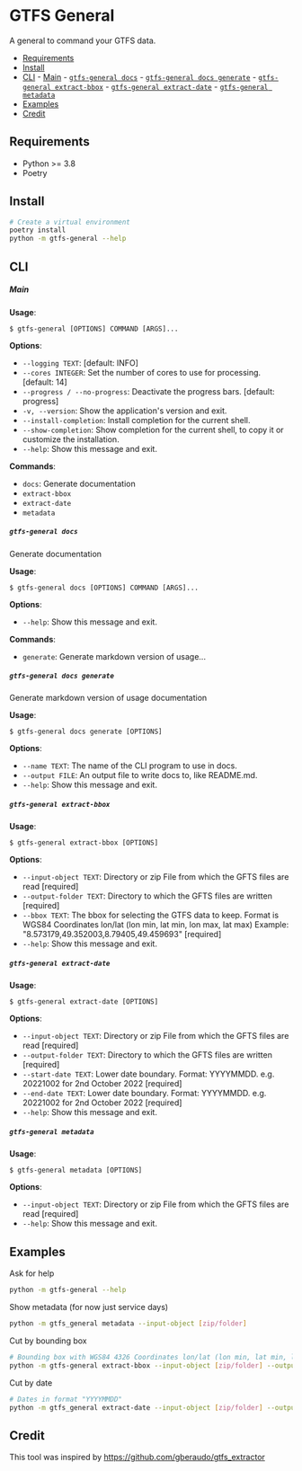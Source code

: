 # GTFS General
A general to command your GTFS data.

<!-- TOC depthFrom:1 depthTo:3 withLinks:1 updateOnSave:0 orderedList:0 -->
- [Requirements](#requirements)
- [Install](#install)
- [CLI](#cli)
      - [Main](#main)
      - [`gtfs-general docs`](#-gtfs-general-docs-)
      - [`gtfs-general docs generate`](#-gtfs-general-docs-generate-)
      - [`gtfs-general extract-bbox`](#-gtfs-general-extract-bbox-)
      - [`gtfs-general extract-date`](#-gtfs-general-extract-date-)
      - [`gtfs-general metadata`](#-gtfs-general-metadata-)
- [Examples](#examples)
- [Credit](#credit)
<!-- /TOC -->

## Requirements
- Python >= 3.8
- Poetry

## Install
```bash
# Create a virtual environment
poetry install
python -m gtfs-general --help
```

## CLI

##### Main

**Usage**:

```console
$ gtfs-general [OPTIONS] COMMAND [ARGS]...
```

**Options**:

* `--logging TEXT`: [default: INFO]
* `--cores INTEGER`: Set the number of cores to use for processing.  [default: 14]
* `--progress / --no-progress`: Deactivate the progress bars.  [default: progress]
* `-v, --version`: Show the application's version and exit.
* `--install-completion`: Install completion for the current shell.
* `--show-completion`: Show completion for the current shell, to copy it or customize the installation.
* `--help`: Show this message and exit.

**Commands**:

* `docs`: Generate documentation
* `extract-bbox`
* `extract-date`
* `metadata`

##### `gtfs-general docs`

Generate documentation

**Usage**:

```console
$ gtfs-general docs [OPTIONS] COMMAND [ARGS]...
```

**Options**:

* `--help`: Show this message and exit.

**Commands**:

* `generate`: Generate markdown version of usage...

##### `gtfs-general docs generate`

Generate markdown version of usage documentation

**Usage**:

```console
$ gtfs-general docs generate [OPTIONS]
```

**Options**:

* `--name TEXT`: The name of the CLI program to use in docs.
* `--output FILE`: An output file to write docs to, like README.md.
* `--help`: Show this message and exit.

##### `gtfs-general extract-bbox`

**Usage**:

```console
$ gtfs-general extract-bbox [OPTIONS]
```

**Options**:

* `--input-object TEXT`: Directory or zip File from which the GFTS files are read  [required]
* `--output-folder TEXT`: Directory to which the GFTS files are written  [required]
* `--bbox TEXT`: The bbox for selecting the GTFS data to keep. Format is WGS84 Coordinates lon/lat (lon min, lat min, lon max, lat max) Example: "8.573179,49.352003,8.79405,49.459693"  [required]
* `--help`: Show this message and exit.

##### `gtfs-general extract-date`

**Usage**:

```console
$ gtfs-general extract-date [OPTIONS]
```

**Options**:

* `--input-object TEXT`: Directory or zip File from which the GFTS files are read  [required]
* `--output-folder TEXT`: Directory to which the GFTS files are written  [required]
* `--start-date TEXT`: Lower date boundary. Format: YYYYMMDD. e.g. 20221002 for 2nd October 2022  [required]
* `--end-date TEXT`: Lower date boundary. Format: YYYYMMDD. e.g. 20221002 for 2nd October 2022  [required]
* `--help`: Show this message and exit.

##### `gtfs-general metadata`

**Usage**:

```console
$ gtfs-general metadata [OPTIONS]
```

**Options**:

* `--input-object TEXT`: Directory or zip File from which the GFTS files are read  [required]
* `--help`: Show this message and exit.

## Examples

Ask for help
```bash
python -m gtfs-general --help
```

Show metadata (for now just service days)
```bash
python -m gtfs_general metadata --input-object [zip/folder]
```

Cut by bounding box
```bash
# Bounding box with WGS84 4326 Coordinates lon/lat (lon min, lat min, lon max, lat max):
python -m gtfs-general extract-bbox --input-object [zip/folder] --output-folder output --bbox "8.573179,49.352031,8.794049,49.459693"
```

Cut by date
```bash
# Dates in format "YYYYMMDD"
python -m gtfs_general extract-date --input-object [zip/folder] --output-folder  --start-date "20220601" --end-date "20220701"
```

## Credit
This tool was inspired by https://github.com/gberaudo/gtfs_extractor
